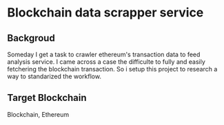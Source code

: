 Blockchain data scrapper service
================================

Backgroud
----------
Someday I get a task to crawler ethereum's transaction data to feed analysis
service. I came across a case the difficulte to fully and easily fetchering the
blockchain transaction. So i setup this project to research a way to
standarized the workflow.


Target Blockchain
------------------
Blockchain, Ethereum




